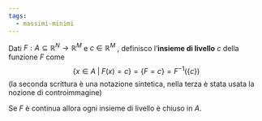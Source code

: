 ```yaml
---
tags:
  - massimi-minimi
---
```

Dati $F : A ⊆ \mathbb{R}^{N} → \mathbb{R}^{M}$ e $c ∈ \mathbb{R}^{M}$ , definisco l’**insieme di livello** $c$ della
funzione $F$ come
$$\{x ∈ A\;|\;F (x) = c\} = \{F = c\} = F^{-1}(\{c\})$$
(la seconda scrittura è una notazione sintetica, nella terza è stata usata la nozione di controimmagine)

Se $F$ è continua allora ogni insieme di livello è chiuso in $A$.